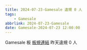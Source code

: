 ```yaml
---
title: 2024-07-23-Gamesale 違規 0 人
tags:
    - Gamesale
abbrlink: 2024-07-23-Gamesale
date: Gamesale-2024-07-23 12:00:00
---
```

Gamesale 板 [板規連結](https://www.ptt.cc/bbs/Gossiping/M.1637425085.A.07D.html)
昨天違規 0 人
